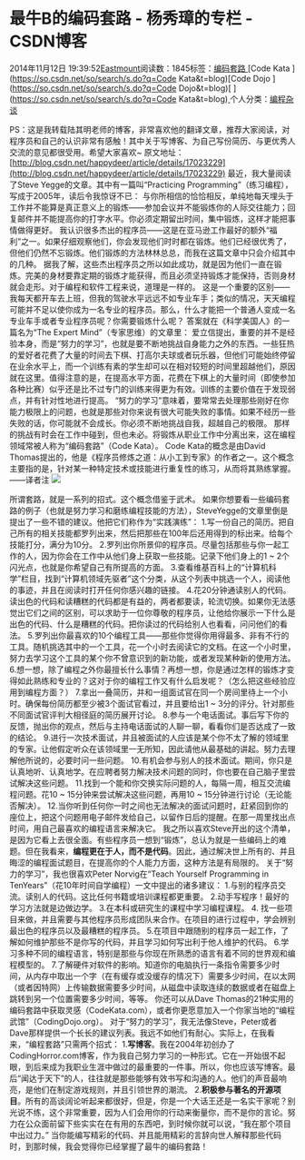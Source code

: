 
# 最牛B的编码套路 - 杨秀璋的专栏 - CSDN博客

2014年11月12日 19:39:52[Eastmount](https://me.csdn.net/Eastmount)阅读数：1845标签：[编码套路																](https://so.csdn.net/so/search/s.do?q=编码套路&t=blog)[Code Kata																](https://so.csdn.net/so/search/s.do?q=Code Kata&t=blog)[Code Dojo																](https://so.csdn.net/so/search/s.do?q=Code Dojo&t=blog)[
							](https://so.csdn.net/so/search/s.do?q=Code Kata&t=blog)[
																					](https://so.csdn.net/so/search/s.do?q=编码套路&t=blog)个人分类：[编程杂谈																](https://blog.csdn.net/Eastmount/article/category/2705501)
[
																								](https://so.csdn.net/so/search/s.do?q=编码套路&t=blog)


PS：这是我转载陆其明老师的博客，非常喜欢他的翻译文章，推荐大家阅读，对程序员和自己的认识非常有感触！其中关于写博客、为自己写份简历、与更优秀人交流的意见都很受用。希望大家喜欢~
原文地址：[http://blog.csdn.net/happydeer/article/details/17023229](http://blog.csdn.net/happydeer/article/details/17023229)
最近，我大量阅读了Steve Yegge的文章。其中有一篇叫“Practicing Programming”（练习编程），写成于2005年，读后令我惊讶不已：
与你所相信的恰恰相反，单纯地每天埋头于工作并不能算是真正意义上的锻炼——参加会议并不能锻炼你的人际交往能力；回复邮件并不能提高你的打字水平。你必须定期留出时间，集中锻炼，这样才能把事情做得更好。
我认识很多杰出的程序员——这是在亚马逊工作最好的额外“福利”之一。如果仔细观察他们，你会发现他们时时都在锻炼。他们已经很优秀了，但他们仍然不忘锻炼。他们锻炼的方法林林总总，而我在这篇文章中只会介绍其中的几种。
据我了解，这些杰出程序员之所以如此成功，就是因为他们一直在锻炼。完美的身材要靠定期的锻炼才能获得，而且必须坚持锻炼才能保持，否则身材就会走形。对于编程和软件工程来说，道理是一样的。
这是一个重要的区别——我每天都开车去上班，但我的驾驶水平远远不如专业车手；类似的情况，天天编程可能并不足以使你成为一名专业的程序员。那么，什么才能把一个普通人变成一名专业车手或者专业程序员呢？你需要锻炼什么呢？
答案就在《科学美国人》的一篇名为“The Expert Mind”（专家思维）的文章里：
爱立信提出，重要的并不是经验本身，而是“努力的学习”，也就是要不断地挑战自身能力之外的东西。一些狂热的爱好者花费了大量的时间去下棋、打高尔夫球或者玩乐器，但他们可能始终停留在业余水平上，而一个训练有素的学生却可以在相对较短的时间里超越他们，原因就在这里。值得注意的是，在提高水平方面，花费在下棋上的大量时间（即使参加各种比赛）似乎还是比不过专门的训练来得更为有效。训练的主要价值在于发现弱点，并有针对性地进行提高。
“努力的学习”意味着，要常常去处理那些刚好在你能力极限上的问题，也就是那些对你来说有很大可能失败的事情。如果不经历一些失败的话，你可能就不会成长。你必须不断地挑战自我，超越自己的极限。
那样的挑战有时会在工作中碰到，但也未必。将锻炼从职业工作中分离出来，这在编程领域常被人称为“编码套路”（Code Kata）。
Code Kata的概念是由David Thomas提出的，他是《程序员修炼之道：从小工到专家》的作者之一。这个概念主要指的是，针对某一种特定技术或技能进行重复性的练习，从而将其熟练掌握。——译者注
![](https://img-blog.csdn.net/20131129125550843?watermark/2/text/aHR0cDovL2Jsb2cuY3Nkbi5uZXQvaGFwcHlkZWVy/font/5a6L5L2T/fontsize/400/fill/I0JBQkFCMA==/dissolve/70/gravity/SouthEast)

所谓套路，就是一系列的招式。这个概念借鉴于武术。
如果你想要看一些编码套路的例子（也就是努力学习和磨练编程技能的方法），SteveYegge的文章里倒是提出了一些不错的建议。他把它们称作为“实践演练”：
1.写一份自己的简历。把自己所有的相关技能都罗列出来，然后把那些在100年后还用得到的标出来。给每个技能打分，满分为10分。
2.罗列出你所景仰的程序员。尽量包括那些与你一起工作的人，因为你会在工作中从他们身上获取一些技能。记录下他们身上的1 ~ 2个闪光点，也就是你希望自己有所提高的方面。
3.查看维基百科上的“计算机科学”栏目，找到“计算机领域先驱者”这个分类，从这个列表中挑选一个人，阅读他的事迹，并且在阅读时打开任何你感兴趣的链接。
4.花20分钟通读别人的代码。读出色的代码和读糟糕的代码都是有益的，两者都要读，轮流切换。如果你无法感觉出它们之间的区别，可以求助于一位你尊敬的程序员，让他给你展示一下什么是出色的代码、什么是糟糕的代码。把你读过的代码给别人也看看，问问他们的看法。
5.罗列出你最喜欢的10个编程工具——那些你觉得你用得最多、非有不行的工具。随机挑选其中的一个工具，花一个小时去阅读它的文档。在这一个小时里，努力去学习这个工具的某个你不曾意识到的新功能，或者发现某种新的使用方法。
6.想一想，除了编程之外你最擅长什么事情？再想一想，你是通过怎样的锻炼才变得如此熟练和专业的？这对于你的编程工作又有什么启发呢？（怎么把这些经验应用到编程方面？）
7.拿出一叠简历，并和一组面试官在同一个房间里待上一个小时。确保每份简历都至少被3个面试官看过，并且要给出1 ~ 3分的评分。针对那些不同面试官评判大相径庭的简历展开讨论。
8.参与一个电话面试。事后写下你的反馈，抛出你的观点，然后与主持电话面试的人聊一聊，看看你们是否达成了一致的结论。
9.进行一次技术面试，并且被面试的人应该是某个你不太了解的领域里的专家。让他假定听众在该领域里一无所知，因此请他从最基础的讲起。努力去理解他所说的，必要时问一些问题。
10.有机会参与别人的技术面试。期间，你只是认真地听、认真地学。在应聘者努力解决技术问题的同时，你也要在自己脑子里尝试解决这些问题。
11.找到一个能和你交换实际问题的人，每隔一周，相互交流编程问题。花10 ~ 15分钟来尝试解决这些问题，再用10 ~ 15分钟进行讨论（无论能否解决）。
12.当你听到任何你一时之间也无法解决的面试问题时，赶紧回到你的座位上，把这个问题用电子邮件发给自己，以留作日后的提醒。在那一周里找出点时间，用自己最喜欢的编程语言来解决它。
我之所以喜欢Steve开出的这个清单，是因为它看上去很全面。有些程序员一想到“锻炼”，总认为就是一些编码上的难题。但在我看来，**编程更在于人，而不是代码**。因此，通过解决世上所有的、并且晦涩的编程面试题目，在提高你的个人能力方面，这种方法是有局限的。
关于“努力的学习”，我也很喜欢Peter Norvig在“Teach Yourself Programming in TenYears”（花10年时间自学编程）一文中提出的诸多建议：
1.与别的程序员交流。读别人的代码。这比任何书籍或培训课程都更重要。
2.动手写程序！最好的学习方法就是边做边学。
3.在本科或研究生的课程中学习编程课程。
4. 找一些项目来做，并且需要与其他程序员形成团队来合作。在项目的进行过程中，学会辨别最出色的程序员以及最糟糕的程序员。
5.在项目中跟随别的程序员一起工作，了解如何维护那些不是你写的代码，并且学习如何写出利于他人维护的代码。
6.学习多种不同的编程语言，特别是那些与你现在所熟悉的语言有着不同的世界观和编程模型的。
7.了解硬件对软件的影响。知道你的电脑执行一条指令需要多少时间，从内存中取出一个字（在有缓存或没缓存的情况下）需要多少时间，在以太网（或者因特网）上传输数据需要多少时间，从磁盘中读取连续的数据或者在磁盘上跳转到另一个位置需要多少时间，等等。
你还可以从Dave Thomas的21种实用的编码套路中获取灵感（CodeKata.com），或者你更愿意加入一个你家当地的“编程武馆”（CodingDojo.org）。
对于“努力的学习”，我无法像Steve，Peter或者Dave那样提供一个长长的建议列表。我远不如他们有耐心。实际上，在我看来，“编程套路”只需两个招式：
1.**写博客**。我在2004年初创办了CodingHorror.com博客，作为我自己努力学习的一种形式。它在一开始很不起眼，到后来成为我职业生涯中做过的最重要的一件事。所以，你也应该写博客。最后“闻达于天下”的人，往往就是那些能够有效书写和沟通的人。他们的声音最响亮，是他们在制定游戏规则，并且引领世界的潮流。
2.**积极参与著名的开源项目**。所有的高谈阔论听起来都很好，但是，你是一个大话王还是一名实干家呢？别光说不练，这个非常重要，因为人们会用你的行动来衡量你，而不是你的言论。努力在公众面前留下些实实在在有用的东西吧，到时候你就可以说，“我在那个项目中出过力。”
当你能编写精彩的代码、并且能用精彩的言辞向世人解释那些代码时，到那时候，我会觉得你已经掌握了最牛的编码套路！

